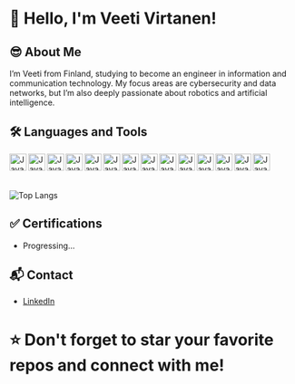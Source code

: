 # 👋 Hello, I'm Veeti Virtanen!

## 😎 About Me
I’m Veeti from Finland, studying to become an engineer in information and communication technology. My focus areas are cybersecurity and data networks, but I’m also deeply passionate about robotics and artificial intelligence.

## 🛠️ Languages and Tools

<img align="left" alt="Java" width="30px" style="padding-righgt:10px;" src="https://cdn.jsdelivr.net/gh/devicons/devicon@latest/icons/python/python-original.svg" />          
<img align="left" alt="Java" width="30px" style="padding-righgt:10px;" src="https://cdn.jsdelivr.net/gh/devicons/devicon@latest/icons/cplusplus/cplusplus-original.svg" />
<img align="left" alt="Java" width="30px" style="padding-righgt:10px;" src="https://cdn.jsdelivr.net/gh/devicons/devicon@latest/icons/javascript/javascript-original.svg" />         
<img align="left" alt="Java" width="30px" style="padding-righgt:10px;" src="https://cdn.jsdelivr.net/gh/devicons/devicon@latest/icons/css3/css3-plain-wordmark.svg" />
<img align="left" alt="Java" width="30px" style="padding-righgt:10px;" src="https://cdn.jsdelivr.net/gh/devicons/devicon@latest/icons/html5/html5-plain-wordmark.svg" />
<img align="left" alt="Java" width="30px" style="padding-righgt:10px;" src="https://cdn.jsdelivr.net/gh/devicons/devicon@latest/icons/json/json-original.svg" />
<img align="left" alt="Java" width="30px" style="padding-righgt:10px;" src="https://cdn.jsdelivr.net/gh/devicons/devicon@latest/icons/sqlite/sqlite-original.svg" />
<img align="left" alt="Java" width="30px" style="padding-righgt:10px;" src="https://cdn.jsdelivr.net/gh/devicons/devicon@latest/icons/django/django-plain.svg" />
<img align="left" alt="Java" width="30px" style="padding-righgt:10px;" src="https://cdn.jsdelivr.net/gh/devicons/devicon@latest/icons/postgresql/postgresql-original.svg" />
<img align="left" alt="Java" width="30px" style="padding-righgt:10px;" src="https://cdn.jsdelivr.net/gh/devicons/devicon@latest/icons/vscode/vscode-original.svg" />
<img align="left" alt="Java" width="30px" style="padding-righgt:10px;" src="https://cdn.jsdelivr.net/gh/devicons/devicon@latest/icons/linux/linux-original.svg" />
<img align="left" alt="Java" width="30px" style="padding-righgt:10px;" src="https://cdn.jsdelivr.net/gh/devicons/devicon@latest/icons/git/git-original.svg" />
<img align="left" alt="Java" width="30px" style="padding-righgt:10px;" src="https://cdn.jsdelivr.net/gh/devicons/devicon@latest/icons/arduino/arduino-original.svg" />
<img align="left" alt="Java" width="30px" style="padding-righgt:10px;" src="https://cdn.jsdelivr.net/gh/devicons/devicon@latest/icons/powershell/powershell-original.svg" />
<br> <br>
<br>

![Top Langs](https://github-readme-stats.vercel.app/api/top-langs/?username=VirtanenVeeti&layout=compact&bg_color=00000000)


## ✅ Certifications
- Progressing...


## 📬 Contact
- [LinkedIn](https://www.linkedin.com/in/veeti-virtanen-b43527220)

# ⭐️ Don't forget to star your favorite repos and connect with me!
